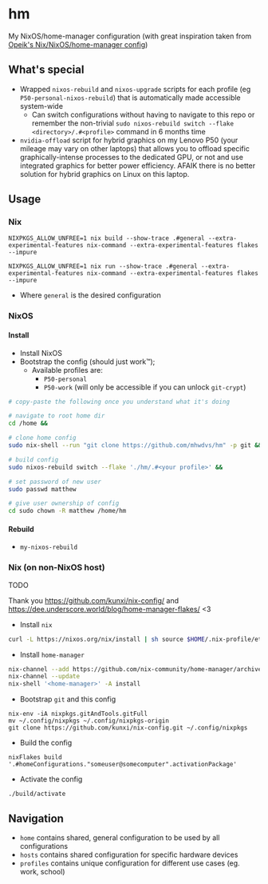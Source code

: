 # hm

My NixOS/home-manager configuration (with great inspiration taken from [Opeik's Nix/NixOS/home-manager config](https://github.com/opeik/nix))

## What's special

- Wrapped `nixos-rebuild` and `nixos-upgrade` scripts for each profile (eg `P50-personal-nixos-rebuild`) that is automatically made accessible system-wide
    - Can switch configurations without having to navigate to this repo or remember the non-trivial `sudo nixos-rebuild switch --flake <directory>/.#<profile>` command in 6 months time
- `nvidia-offload` script for hybrid graphics on my Lenovo P50 (your mileage may vary on other laptops) that allows you to offload specific graphically-intense processes to the dedicated GPU, or not and use integrated graphics for better power efficiency. AFAIK there is no better solution for hybrid graphics on Linux on this laptop.

## Usage

### Nix

```
NIXPKGS_ALLOW_UNFREE=1 nix build --show-trace .#general --extra-experimental-features nix-command --extra-experimental-features flakes --impure

NIXPKGS_ALLOW_UNFREE=1 nix run --show-trace .#general --extra-experimental-features nix-command --extra-experimental-features flakes --impure
```

- Where `general` is the desired configuration

### NixOS

#### Install

- Install NixOS
- Bootstrap the config (should just work™);
    - Available profiles are:
        - `P50-personal`
        - `P50-work` (will only be accessible if you can unlock `git-crypt`)

```bash
# copy-paste the following once you understand what it's doing

# navigate to root home dir
cd /home &&

# clone home config
sudo nix-shell --run "git clone https://github.com/mhwdvs/hm" -p git &&

# build config
sudo nixos-rebuild switch --flake './hm/.#<your profile>' &&

# set password of new user
sudo passwd matthew

# give user ownership of config
cd sudo chown -R matthew /home/hm
```

#### Rebuild

- `my-nixos-rebuild`

### Nix (on non-NixOS host)

TODO

Thank you https://github.com/kunxi/nix-config/ and https://dee.underscore.world/blog/home-manager-flakes/ <3

- Install `nix`

```sh
curl -L https://nixos.org/nix/install | sh source $HOME/.nix-profile/etc/profile.d/nix.sh
```

- Install `home-manager`

```sh
nix-channel --add https://github.com/nix-community/home-manager/archive/master.tar.gz home-manager
nix-channel --update
nix-shell '<home-manager>' -A install
```

- Bootstrap `git` and this config

```
nix-env -iA nixpkgs.gitAndTools.gitFull
mv ~/.config/nixpkgs ~/.config/nixpkgs-origin
git clone https://github.com/kunxi/nix-config.git ~/.config/nixpkgs
```

- Build the config

```
nixFlakes build '.#homeConfigurations."someuser@somecomputer".activationPackage'
```

- Activate the config

```
./build/activate
```

## Navigation

- `home` contains shared, general configuration to be used by all configurations
- `hosts` contains shared configuration for specific hardware devices
- `profiles` contains unique configuration for different use cases (eg. work, school)

